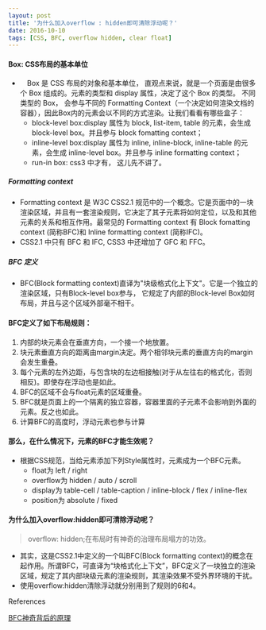 ```yaml
---
layout: post
title: '为什么加入overflow : hidden即可清除浮动呢？'
date: 2016-10-10
tags: [CSS, BFC, overflow hidden, clear float]
---
```


#### Box: CSS布局的基本单位
- 　Box 是 CSS 布局的对象和基本单位， 直观点来说，就是一个页面是由很多个 Box 组成的。元素的类型和 display 属性，决定了这个 Box 的类型。 不同类型的 Box， 会参与不同的 Formatting Context（一个决定如何渲染文档的容器），因此Box内的元素会以不同的方式渲染。让我们看看有哪些盒子：
    - block-level box:display 属性为 block, list-item, table 的元素，会生成 block-level box。并且参与 block fomatting context；
    - inline-level box:display 属性为 inline, inline-block, inline-table 的元素，会生成 inline-level box。并且参与 inline formatting context；
    - run-in box: css3 中才有， 这儿先不讲了。
    
<!-- more -->

##### Formatting context
- Formatting context 是 W3C CSS2.1 规范中的一个概念。它是页面中的一块渲染区域，并且有一套渲染规则，它决定了其子元素将如何定位，以及和其他元素的关系和相互作用。最常见的 Formatting context 有 Block fomatting context (简称BFC)和 Inline formatting context (简称IFC)。
- CSS2.1 中只有 BFC 和 IFC, CSS3 中还增加了 GFC 和 FFC。

##### BFC 定义
- BFC(Block formatting context)直译为"块级格式化上下文"。它是一个独立的渲染区域，只有Block-level box参与， 它规定了内部的Block-level Box如何布局，并且与这个区域外部毫不相干。

#### BFC定义了如下布局规则：
1. 内部的块元素会在垂直方向，一个接一个地放置。  
2. 块元素垂直方向的距离由margin决定。两个相邻块元素的垂直方向的margin会发生重叠。  
3. 每个元素的左外边距，与包含块的左边相接触(对于从左往右的格式化，否则相反)。即使存在浮动也是如此。
4. BFC的区域不会与float元素的区域重叠。
5. BFC就是页面上的一个隔离的独立容器，容器里面的子元素不会影响到外面的元素。反之也如此。  
6. 计算BFC的高度时，浮动元素也参与计算


#### 那么，在什么情况下，元素的BFC才能生效呢？
- 根据CSS规范，当给元素添加下列Style属性时，元素成为一个BFC元素。
    - float为 left / right
    - overflow为 hidden / auto / scroll
    - display为 table-cell / table-caption / inline-block / flex / inline-flex
    - position为 absolute / fixed

#### 为什么加入overflow:hidden即可清除浮动呢？
> overflow: hidden;在布局时有神奇的治理布局塌方的功效。

- 其实，这是CSS2.1中定义的一个叫BFC(Block formatting context)的概念在起作用。所谓BFC，可直译为“块格式化上下文”，BFC定义了一块独立的渲染区域，规定了其内部块级元素的渲染规则，其渲染效果不受外界环境的干扰。
- 使用overflow:hidden清除浮动就分别用到了规则的6和4。

<div class="references">References</div>

[BFC神奇背后的原理](http://www.cnblogs.com/lhb25/p/inside-block-formatting-ontext.html)

